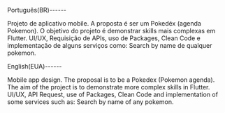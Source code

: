 Português(BR)------

Projeto de aplicativo mobile. A proposta é ser um Pokedéx (agenda Pokemon).
O objetivo do projeto é demonstrar skills mais complexas em Flutter. UI/UX, Requisição de APIs, uso de Packages, Clean Code e implementação de alguns serviços como: Search by name de qualquer pokemon.

English(EUA)------

Mobile app design. The proposal is to be a Pokedex (Pokemon agenda).
The aim of the project is to demonstrate more complex skills in Flutter. UI/UX, API Request, use of Packages, Clean Code and implementation of some services such as: Search by name of any pokemon.
